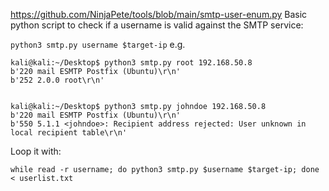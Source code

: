 https://github.com/NinjaPete/tools/blob/main/smtp-user-enum.py
Basic python script to check if a username is valid against the SMTP service:

`python3 smtp.py username $target-ip`
e.g.

```
kali@kali:~/Desktop$ python3 smtp.py root 192.168.50.8
b'220 mail ESMTP Postfix (Ubuntu)\r\n'
b'252 2.0.0 root\r\n'


kali@kali:~/Desktop$ python3 smtp.py johndoe 192.168.50.8
b'220 mail ESMTP Postfix (Ubuntu)\r\n'
b'550 5.1.1 <johndoe>: Recipient address rejected: User unknown in local recipient table\r\n'
```

Loop it with:

`while read -r username; do python3 smtp.py $username $target-ip; done < userlist.txt`